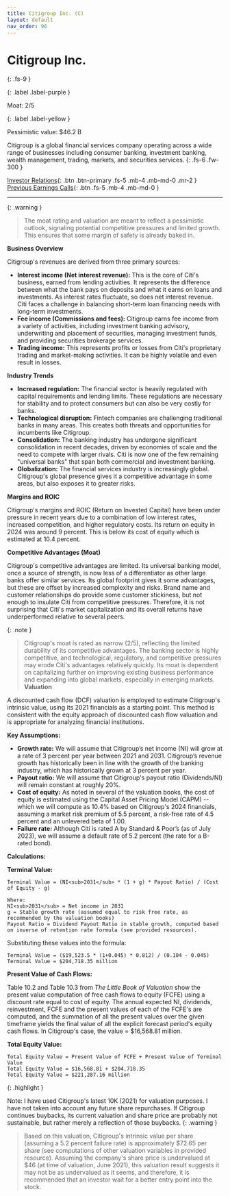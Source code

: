 ```yaml
---
title: Citigroup Inc. (C)
layout: default
nav_order: 96
---
```


# Citigroup Inc.
{: .fs-9 }

{: .label .label-purple }

Moat: 2/5

{: .label .label-yellow }

Pessimistic value: $46.2 B

Citigroup is a global financial services company operating across a wide range of businesses including consumer banking, investment banking, wealth management, trading, markets, and securities services.
{: .fs-6 .fw-300 }

[Investor Relations](https://www.google.com/search?q=C+investor+relations){: .btn .btn-primary .fs-5 .mb-4 .mb-md-0 .mr-2 }
[Previous Earnings Calls](https://discountingcashflows.com/company/C/transcripts/){: .btn .fs-5 .mb-4 .mb-md-0 }

---

{: .warning } 
>The moat rating and valuation are meant to reflect a pessimistic outlook, signaling potential competitive pressures and limited growth. This ensures that some margin of safety is already baked in.


**Business Overview**

Citigroup's revenues are derived from three primary sources:

* **Interest income (Net interest revenue):**  This is the core of Citi's business, earned from lending activities.  It represents the difference between what the bank pays on deposits and what it earns on loans and investments.  As interest rates fluctuate, so does net interest revenue.  Citi faces a challenge in balancing short-term loan financing needs with long-term investments.
* **Fee income (Commissions and fees):** Citigroup earns fee income from a variety of activities, including investment banking advisory, underwriting and placement of securities, managing investment funds, and providing securities brokerage services.
* **Trading income:**  This represents profits or losses from Citi's proprietary trading and market-making activities. It can be highly volatile and even result in losses.

**Industry Trends**

* **Increased regulation:** The financial sector is heavily regulated with capital requirements and lending limits.  These regulations are necessary for stability and to protect consumers but can also be very costly for banks.
* **Technological disruption:** Fintech companies are challenging traditional banks in many areas.  This creates both threats and opportunities for incumbents like Citigroup.
* **Consolidation:**  The banking industry has undergone significant consolidation in recent decades, driven by economies of scale and the need to compete with larger rivals.  Citi is now one of the few remaining "universal banks" that span both commercial and investment banking.
* **Globalization:** The financial services industry is increasingly global. Citigroup's global presence gives it a competitive advantage in some areas, but also exposes it to greater risks.

**Margins and ROIC**

Citigroup's margins and ROIC (Return on Invested Capital) have been under pressure in recent years due to a combination of low interest rates, increased competition, and higher regulatory costs.  Its return on equity in 2024 was around 9 percent.  This is below its cost of equity which is estimated at 10.4 percent.

**Competitive Advantages (Moat)**

Citigroup's competitive advantages are limited. Its universal banking model, once a source of strength, is now less of a differentiator as other large banks offer similar services.  Its global footprint gives it some advantages, but these are offset by increased complexity and risks.  Brand name and customer relationships do provide some customer stickiness, but not enough to insulate Citi from competitive pressures.  Therefore, it is not surprising that Citi's market capitalization and its overall returns have underperformed relative to several peers.

{: .note }

>  Citigroup's moat is rated as narrow (2/5), reflecting the limited durability of its competitive advantages.  The banking sector is highly competitive, and technological, regulatory, and competitive pressures may erode Citi's advantages relatively quickly. Its moat is dependent on capitalizing further on improving existing business performance and expanding into global markets, especially in emerging markets.
**Valuation**

A discounted cash flow (DCF) valuation is employed to estimate Citigroup's intrinsic value, using its 2021 financials as a starting point. This method is consistent with the equity approach of discounted cash flow valuation and is appropriate for analyzing financial institutions.

**Key Assumptions:**

* **Growth rate:** We will assume that Citigroup’s net income (NI) will grow at a rate of 3 percent per year between 2021 and 2031.  Citigroup’s revenue growth has historically been in line with the growth of the banking industry, which has historically grown at 3 percent per year.
* **Payout ratio:** We will assume that Citigroup's payout ratio (Dividends/NI) will remain constant at roughly 20%.
* **Cost of equity:** As noted in several of the valuation books, the cost of equity is estimated using the Capital Asset Pricing Model (CAPM) -- which we will compute as 10.4% based on Citigroup's 2024 financials, assuming a market risk premium of 5.5 percent, a risk-free rate of 4.5 percent and an unlevered beta of 1.00.
* **Failure rate:**  Although Citi is rated A by Standard & Poor’s (as of July 2023), we will assume a default rate of 5.2 percent (the rate for a B-rated bond).

**Calculations:**

**Terminal Value:**

```
Terminal Value = (NI<sub>2031</sub> * (1 + g) * Payout Ratio) / (Cost of Equity - g)

Where:
NI<sub>2031</sub> = Net income in 2031 
g = Stable growth rate (assumed equal to risk free rate, as recommended by the valuation books)
Payout Ratio = Dividend Payout Ratio in stable growth, computed based on inverse of retention rate formula (see provided resources).
```

Substituting these values into the formula:

```
Terminal Value = ($19,523.5 * (1+0.045) * 0.812) / (0.104 - 0.045)
Terminal Value = $204,718.35 million
```

**Present Value of Cash Flows:**

Table 10.2 and Table 10.3 from *The Little Book of Valuation* show the present value computation of free cash flows to equity (FCFE) using a discount rate equal to cost of equity. The annual expected NI, dividends, reinvestment, FCFE and the present values of each of the FCFE's are computed, and the summation of all the present values over the given timeframe yields the final value of all the explicit forecast period's equity cash flows. In Citigroup's case, the value = $16,568.81 million.

**Total Equity Value:**

```
Total Equity Value = Present Value of FCFE + Present Value of Terminal Value
Total Equity Value = $16,568.81 + $204,718.35
Total Equity Value = $221,287.16 million
```
{: .highlight }

 Note: I have used Citigroup's latest 10K (2021) for valuation purposes. I have not taken into account any future share repurchases. If Citigroup continues buybacks, its current valuation and share price are probably not sustainable, but rather merely a reflection of those buybacks.
{: .warning }

>  Based on this valuation, Citigroup's intrinsic value per share (assuming a 5.2 percent failure rate) is approximately $72.65 per share (see computations of other valuation variables in provided resource). Assuming the company's share price is undervalued at $46 (at time of valuation, June 2021), this valuation result suggests it may not be as undervalued as it seems, and therefore, it is recommended that an investor wait for a better entry point into the stock.
